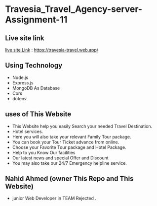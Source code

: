 # Travesia_Travel_Agency-server-Assignment-11

## Live site link

[live site Link](https://travesia-travel.web.app/) : https://travesia-travel.web.app/

## Using Technology

- Node.js
- Express.js
- MongoDB As Database
- Cors
- dotenv

## uses of This Website

- This Website help you easily Search your needed Travel Destination.
- Hotel services.
- Here you will also take your relevant Family Tour package.
- You can book your Tour Ticket advance from online.
- Choose your Favorite Tour package and Hotel Package.
- Help to you Know Our facilities
- Our latest news and special Offer and Discount
- You may also take our 24/7 Emergency helpline service.
  >

## Nahid Ahmed (owner This Repo and This Website)

- junior Web Developer in TEAM Rejected .
